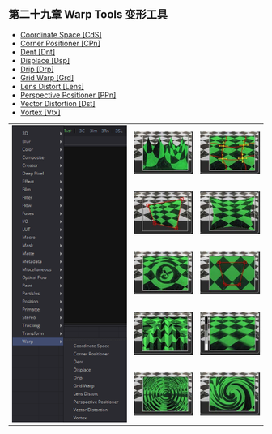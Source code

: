## 第二十九章 Warp Tools 变形工具

- [Coordinate Space [CdS]](./Coordinate%20Space%20[CdS].md) 
- [Corner Positioner [CPn]](./Corner%20Positioner%20[CPn].md) 
- [Dent [Dnt]](./Dent%20[Dnt].md) 
- [Displace [Dsp]](./Displace%20[Dsp].md) 
- [Drip [Drp]](./Drip%20[Drp].md) 
- [Grid Warp [Grd]](./Grid%20Warp%20[Grd].md) 
- [Lens Distort [Lens]](./Lens%20Distort%20[Lens].md) 
- [Perspective Positioner [PPn]](./Perspective%20Positioner%20[PPn].md)
- [Vector Distortion
   [Dst]](./Vector%20Distortion%20[Dst].md) 
- [Vortex [Vtx]](./Vortex%20[Vtx].md)

<table id="img">
  <tr>
	<td rowspan="5"><img src="images/Warp_index.png" alt="Warp_index"></td>
    <td><img src="images/index_CoordinateSpace.jpg" alt="index_CoordinateSpace"></td>
    <td><img src="images/index_GridWarp.jpg" alt="index_GridWarp"></td>
  </tr>
  <tr>
    <td><img src="images/index_CornerPositioner.jpg" alt="index_CornerPositioner"></td>
    <td><img src="images/index_LensDistort.jpg" alt="index_LensDistort"></td>
  </tr>
  <tr>
    <td><img src="images/index_Dent.jpg" alt="index_Dent"></td>
    <td><img src="images/index_PerspectivePositioner.jpg" alt="index_PerspectivePositioner"></td>
  </tr>
  <tr>
    <td><img src="images/index_Displace.jpg" alt="index_Displace"></td>
    <td><img src="images/index_VectorDistort.jpg" alt="index_VectorDistort"></td>
  </tr>
  <tr>
    <td><img src="images/index_Drip.jpg" alt="index_Drip"></td>
    <td><img src="images/index_Vortex.jpg" alt="index_Vortex"></td>
  </tr>
</table>


